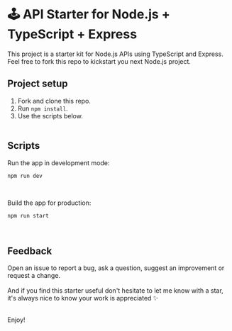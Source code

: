 # 🕹 API Starter for Node.js + TypeScript + Express

This project is a starter kit for Node.js APIs using TypeScript and Express. 
Feel free to fork this repo to kickstart you next Node.js project.

## Project setup
1. Fork and clone this repo.
2. Run `npm install`.
4. Use the scripts below.
<br /><br />

## Scripts
Run the app in development mode:
```
npm run dev
```
<br />

Build the app for production:
```
npm run start
```
<br />

## Feedback
Open an issue to report a bug, ask a question, suggest an improvement or request a change.
<br /><br />
And if you find this starter useful don't hesitate to let me know with a star, it's always nice to know your work is appreciated ✨

<br />
Enjoy!